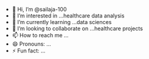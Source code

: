 - 👋 Hi, I’m @sailaja-100
- 👀 I’m interested in ...healthcare data analysis
- 🌱 I’m currently learning ...data sciences
- 💞️ I’m looking to collaborate on ...healthcare projects
- 📫 How to reach me ...
- 😄 Pronouns: ...
- ⚡ Fun fact: ...

<!---
sailaja-100/sailaja-100 is a ✨ special ✨ repository because its `README.md` (this file) appears on your GitHub profile.
You can click the Preview link to take a look at your changes.
--->
